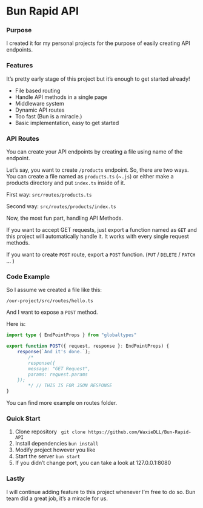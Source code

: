 # Bun Rapid API

### Purpose

I created it for my personal projects for the purpose of easily creating API endpoints.

### Features

It’s pretty early stage of this project but it’s  enough to get started already!

- File based routing
- Handle API methods in a single page
- Middleware system
- Dynamic API routes
- Too fast (Bun is a miracle.)
- Basic implementation, easy to get started

### API Routes

You can create your API endpoints by creating a file using name of the endpoint.

Let’s say, you want to create  `/products` endpoint. So, there are two ways. You can create a file named as `products.ts` (~`.js`) or either make a products directory and put `index.ts` inside of it.

First way: `src/routes/products.ts`

Second way: `src/routes/products/index.ts`

Now, the most fun part, handling API Methods.

If you want to accept GET requests, just export a function named as `GET` and this project will automatically handle it. It works with every single request methods.

If you want to create `POST` route, export a `POST` function. (`PUT` / `DELETE` / `PATCH` … )

### Code Example

So I assume we created a file like this:

`/our-project/src/routes/hello.ts`

And I want to expose a `POST` method.

Here is:

```ts
import type { EndPointProps } from "globaltypes"

export function POST({ request, response }: EndPointProps) {
    response(`And it's done.`);
		/*
		response({
        message: "GET Request",
        params: request.params
    });
		*/ // THIS IS FOR JSON RESPONSE
}
```

You can find more example on routes folder.

### Quick Start

1. Clone repository
``` git clone https://github.com/WaxieDLL/Bun-Rapid-API```
2. Install dependencies
``` bun install ```
3. Modify project however you like
4. Start the server
``` bun start ```
5. If you didn’t change port, you can take a look at 127.0.0.1:8080

### Lastly

I will continue adding feature to this project whenever I’m free to do so.
Bun team did a great job, it’s a miracle for us.